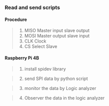 ### Read and send scripts

#### Procedure
> 1. MISO Master input slave output
> 2. MOSI Master output slave input
> 3. CLK  Clock
> 4. CS   Select Slave



#### Raspberry Pi 4B
> 1. install spidev library

> 2. send SPI data by python script

> 3. monitor the data by Logic analyzer

> 4. Observer the data in the logic analyzer
